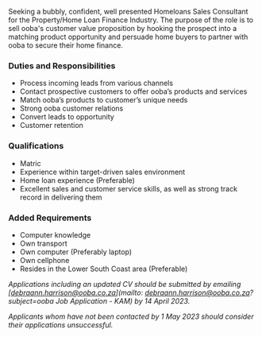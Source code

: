 
Seeking a bubbly, confident, well presented Homeloans Sales Consultant for the Property/Home Loan Finance Industry. The purpose of the role is to sell ooba's customer value proposition by hooking the prospect into a matching product opportunity and persuade home buyers to partner with ooba to secure their home finance.

### Duties and Responsibilities

- Process incoming leads from various channels
- Contact prospective customers to offer ooba’s products and services
- Match ooba’s products to customer’s unique needs
- Strong ooba customer relations
- Convert leads to opportunity
- Customer retention

### Qualifications

- Matric
- Experience within target-driven sales environment
- Home loan experience (Preferable)
- Excellent sales and customer service skills, as well as strong track record in delivering
them

### Added Requirements

- Computer knowledge
- Own transport
- Own computer (Preferably laptop)
- Own cellphone
- Resides in the Lower South Coast area (Preferable)


*Applications including an updated CV should be submitted by emailing [debraann.harrison@ooba.co.za](mailto: debraann.harrison@ooba.co.za?subject=ooba Job Application - KAM) by 14 April 2023.*

*Applicants whom have not been contacted by 1 May 2023 should consider their applications unsuccessful.*
 
